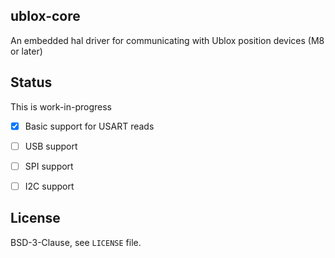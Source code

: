 ## ublox-core
An embedded hal driver for communicating with Ublox position 
devices (M8 or later)

## Status

This is work-in-progress

- [x] Basic support for USART reads
- [ ] USB support
- [ ] SPI support
- [ ] I2C support




## License

BSD-3-Clause, see `LICENSE` file.
 
